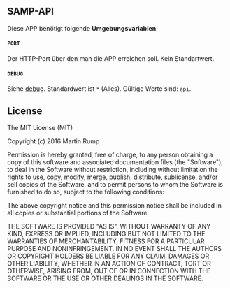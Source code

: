 ## SAMP-API
Diese APP benötigt folgende **Umgebungsvariablen**:

#### `PORT`
Der HTTP-Port über den man die APP erreichen soll. Kein Standartwert.

#### `DEBUG`
Siehe [debug](https://github.com/visionmedia/debug).
Standardwert ist `*` (Alles).
Gültige Werte sind: `api`.

## License
The MIT License (MIT)

Copyright (c) 2016 Martin Rump

Permission is hereby granted, free of charge, to any person obtaining a copy
of this software and associated documentation files (the "Software"), to deal
in the Software without restriction, including without limitation the rights
to use, copy, modify, merge, publish, distribute, sublicense, and/or sell
copies of the Software, and to permit persons to whom the Software is
furnished to do so, subject to the following conditions:

The above copyright notice and this permission notice shall be included in all
copies or substantial portions of the Software.

THE SOFTWARE IS PROVIDED "AS IS", WITHOUT WARRANTY OF ANY KIND, EXPRESS OR
IMPLIED, INCLUDING BUT NOT LIMITED TO THE WARRANTIES OF MERCHANTABILITY,
FITNESS FOR A PARTICULAR PURPOSE AND NONINFRINGEMENT. IN NO EVENT SHALL THE
AUTHORS OR COPYRIGHT HOLDERS BE LIABLE FOR ANY CLAIM, DAMAGES OR OTHER
LIABILITY, WHETHER IN AN ACTION OF CONTRACT, TORT OR OTHERWISE, ARISING FROM,
OUT OF OR IN CONNECTION WITH THE SOFTWARE OR THE USE OR OTHER DEALINGS IN THE
SOFTWARE.
